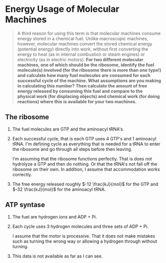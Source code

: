 # Energy Usage of Molecular Machines #

> A third reason for using this term is that molecular machines consume energy
> stored in a chemical fuel. Unlike macroscopic machines, however, molecular
> machines convert the stored chemical energy (potential energy) directly into
> work, without first converting the energy to heat (as in internal combustion
> or steam engines) or electricity (as in electric motors). __For two different
> molecular machines, one of which should be the ribosome, identify the fuel
> molecule(s) involved (for the ribosome there is more than one type!) and
> calculate how many fuel molecules are consumed for each successful cycle of
> the machine. What assumptions are you making in calculating this number? Then
> calculate the amount of free energy released by consuming this fuel and
> compare to the physical work (for displacing objects) and chemical work (for
> doing reactions) where this is available for your two machines.__


## The ribosome ##

1. The fuel molecules are GTP and the aminoacyl tRNA's.

2.  Each successful cycle, that is each GTP uses 4 GTP's and 1 aminoacyl tRNA.
    I'm defining cycle as everything that is needed for a tRNA to enter the
    ribosome and go through all steps before then leaving. 

    I'm assuming that the ribosome functions perfectly. That is does not
    hydrolyze a GTP and then do nothing. Or that the tRNA's not fall off the
    ribosome on their own. In addition, I assume that accommodation works 
    correctly.

3. The free energy released roughly $-12 \frac{kJ}{mol}$ for the GTP and 
$-32 \frac{kJ}{mol}$ for the aminoacyl tRNA.

## ATP syntase ##

1. The fuel are hydrogen ions and ADP + Pi.

2.  Each cycle uses 3 hydrogen molecules and three sets of ADP + Pi. 

    I assume that the motor is processive. That it does not make mistakes such
    as turning the wrong way or allowing a hydrogen through without turning.

3. This data is not available as far as I can see.
